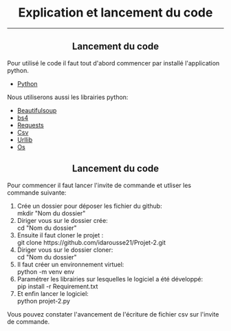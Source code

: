 <h1 align ="center">Explication et lancement du code</h1>

------------------------------
<h2 align = "center"> Lancement du code </h2>

<p>
    Pour utilisé le code il faut tout d'abord commencer par installé l'application python.
<ul>
    <li>
        <a href = "https://www.python.org/downloads/">Python </a>
    </li>
</ul>
</p>
<p>
    Nous utiliserons aussi les librairies python:
    <ul>
        <li>
            <a href = "https://www.crummy.com/software/BeautifulSoup/bs4/doc/">Beautifulsoup</a>
        </li>
        <li>
            <a href = "https://www.crummy.com/software/BeautifulSoup/bs4/doc/">bs4</a>
        </li>
        <li>
            <a href = "https://requests.readthedocs.io/en/latest/">Requests</a>
        </li>
        <li>
            <a href = "https://docs.python.org/fr/3/library/csv.html">Csv</a>
        </li>
        <li>
            <a href = "https://docs.python.org/fr/3/library/urllib.parse.html">Urllib</a>
        </li>
        <li>
            <a href = "https://docs.python.org/3/library/os.html">Os</a>
        </li>
    </ul>
</p>

<h2 align = "center"> Lancement du code </h2>
<p>Pour commencer il faut lancer l'invite de commande et utliser les commande suivante:
    <ol>
            <li>Crée un dossier pour déposer les fichier du github:<br/>
                mkdir "Nom du dossier"</li>
            <li>Diriger vous sur le dossier crée:<br/>
                cd "Nom du dossier"</li>
            <li>Ensuite il faut cloner le projet  :<br/>
                git clone https://github.com/idarousse21/Projet-2.git</li>
            <li>Diriger vous sur le dossier cloner:<br/>
                cd "Nom du dossier"</li>
            <li>Il faut créer un environnement virtuel:<br/>
            python -m venv env</li>
            <li>Paramétrer les librairies sur lesquelles le logiciel a été développé:<br/>
                pip install -r Requirement.txt</li>
            <li>Et enfin lancer le logiciel:<br/>
                python projet-2.py</li>
    </ol>
    Vous pouvez constater l'avancement de l'écriture de fichier csv sur l'invite de commande.